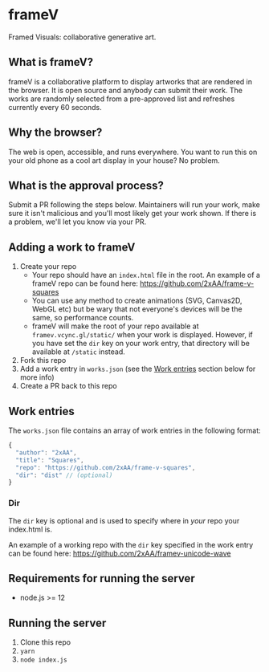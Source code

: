 # frameV
Framed Visuals: collaborative generative art.

## What is frameV?
frameV is a collaborative platform to display artworks that are rendered in the browser.
It is open source and anybody can submit their work.
The works are randomly selected from a pre-approved list and refreshes currently every 60 seconds.

## Why the browser?
The web is open, accessible, and runs everywhere.
You want to run this on your old phone as a cool art display in your house? No problem.

## What is the approval process?
Submit a PR following the steps below.
Maintainers will run your work, make sure it isn't malicious and you'll most likely get your work shown.
If there is a problem, we'll let you know via your PR.

## Adding a work to frameV
1. Create your repo
   * Your repo should have an `index.html` file in the root. An example of a frameV repo can be found here: https://github.com/2xAA/frame-v-squares
   * You can use any method to create animations (SVG, Canvas2D, WebGL etc) but be wary that not everyone's devices will be the same, so performance counts.
   * frameV will make the root of your repo available at `framev.vcync.gl/static/` when your work is displayed. However, if you have set the `dir` key on your work entry, that directory will be available at `/static` instead.
2. Fork this repo
3. Add a work entry in `works.json` (see the [Work entries](#work-entries) section below for more info)
4. Create a PR back to this repo

## Work entries

The `works.json` file contains an array of work entries in the following format:

```javascript
{
  "author": "2xAA",
  "title": "Squares",
  "repo": "https://github.com/2xAA/frame-v-squares",
  "dir": "dist" // (optional)
}
```

### Dir

The `dir` key is optional and is used to specify where in *your* repo your index.html is.

An example of a working repo with the `dir` key specified in the work entry can be found here: https://github.com/2xAA/framev-unicode-wave

## Requirements for running the server

* node.js >= 12

## Running the server
1. Clone this repo
2. `yarn`
3. `node index.js`
